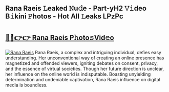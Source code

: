 ## Rana Raeis 𝙻eaked 𝙽u𝚍e - Part-yH2 𝚅𝚒deo B𝚒kini 𝙿hotos - Hot All 𝙻eaks LPzPc

# <h2><a href="http://ld4w2n7.urlbe.top/?page=Rana+Raeis">🔗🔗👉👉 Rana Raeis P𝚑oto𝚜Vid𝚎o</a></h2>

[![Rana Raeis](https://i.imgur.com/eBuTRDB.gif)](http://ld4w2n7.urlbe.top/?page=Rana+Raeis)
Rana Raeis, a complex and intriguing individual, defies easy understanding. Her unconventional way of creating an online presence has magnetized and offended viewers, igniting debates on consent, privacy, and the essence of virtual societies. Though her future direction is unclear, her influence on the online world is indisputable. Boasting unyielding determination and undeniable captivation, Rana Raeis influence on digital media is boundless.
